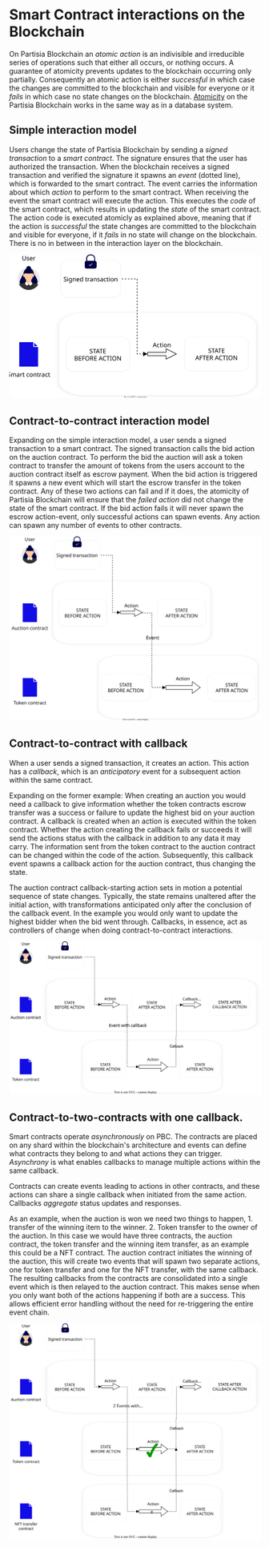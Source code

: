 # Smart Contract interactions on the Blockchain

On Partisia Blockchain an _atomic action_ is an indivisible and irreducible series of operations such that either all
occurs, or nothing occurs. A guarantee of atomicity
prevents updates to the blockchain occurring only partially.
Consequently an atomic action is either _successful_ in which case the changes are committed to the blockchain and
visible
for everyone or it _fails_ in which case no state changes on the
blockchain. [Atomicity](https://en.wikipedia.org/wiki/Atomicity_(database_systems)) on the Partisia Blockchain works in
the same way as in a database system.

## Simple interaction model

Users change the state of Partisia Blockchain by sending a _signed transaction_ to a _smart contract_. The signature
ensures that the user has authorized the transaction.
When the blockchain receives a signed transaction and verified the signature it spawns an _event_ (dotted line), which
is
forwarded to the smart contract. The event carries the information about which _action_ to perform to the smart
contract.
When receiving the event the smart contract will execute the action. This executes the _code_ of the smart contract,
which
results in updating the _state_ of the smart contract. The action code is executed atomicly as explained above, meaning
that if the action is _successful_ the state changes are committed to the blockchain and visible for everyone, if it
_fails_
in no state will change on the blockchain. There is no in between in the
interaction layer on the blockchain.

![SmartContractMentalModelSimple.svg](mental-models/SmartContractMentalModelSimple.svg)

## Contract-to-contract interaction model

Expanding on the simple interaction model, a user sends a signed transaction to a smart contract. The signed transaction
calls the bid action on the auction contract. To perform the bid the auction will ask a token contract to transfer the
amount of tokens from the users account to the auction contract itself as escrow payment. When the bid
action is triggered it spawns a new event which will start the escrow transfer in the token contract. Any of these two
actions can fail and if it does, the atomicity of Partisia Blockchain will ensure that the _failed action_ did not
change the state of the smart contract. If the bid action fails it will never spawn the escrow action-event, only
successful actions can spawn events. Any action can spawn any number of events to other contracts.

![SmartContractMentalModelcontract-to-contract.svg](mental-models%2FSmartContractMentalModelcontract-to-contract.svg)

## Contract-to-contract with callback

When a user sends a signed transaction, it creates an action. This
action has a _callback_, which is an _anticipatory_ event for a subsequent action
within the same contract.

Expanding on the former example: When creating an auction you would need a callback to give information whether the
token contracts escrow transfer was a success or failure to update the highest bid on your auction contract. A callback
is created when an action is executed within the token contract.
Whether the action creating the callback fails or succeeds it will send the actions status with the callback in
addition to any
data it may
carry. The information sent from the token contract to the auction contract can be changed within the
code of the action. Subsequently, this callback event spawns a callback action for the auction contract, thus changing
the state.

The auction contract callback-starting action sets in motion a potential sequence of state changes.
Typically, the state remains unaltered after the initial action, with transformations anticipated only after the
conclusion of the callback event. In the example you would only want to update the highest bidder when the bid went
through. Callbacks, in essence, act as controllers of change when doing contract-to-contract
interactions.

![SmartContractMentalModelWithCallback.svg](mental-models%2FSmartContractMentalModelWithCallback.svg)

## Contract-to-two-contracts with one callback.

Smart contracts operate _asynchronously_ on PBC. The contracts are placed on any shard within the blockchain's
architecture and events can define what contracts they belong to and what actions they can trigger. _Asynchrony_ is what
enables callbacks to manage multiple actions within the same callback.

Contracts can create events leading to actions in other contracts, and these actions can share a single callback when
initiated from the same action. Callbacks _aggregate_ status updates and responses.

As an example, when the auction is won we need two things to happen, 1. transfer of the winning item to the winner. 2.
Token transfer to the owner of the auction. In this case we would have three contracts, the auction contract, the
token transfer and the winning item transfer, as an example this could be a NFT contract. The auction contract
initiates the winning of the auction, this will create two events that will spawn two separate actions, one for token
transfer and one for the NFT transfer, with the same callback. The resulting callbacks from the contracts are
consolidated into a single event which is then relayed to the auction contract. This makes sense when you only want both
of the actions happening if both are a success. This allows efficient error handling without the need for re-triggering
the entire event chain.

![SmartContractMentalModelTwoActionsOneCallback.svg](mental-models%2FSmartContractMentalModelTwoActionsOneCallback.svg)

